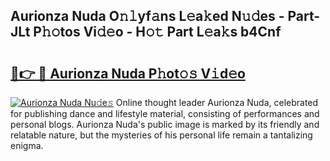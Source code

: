 ## Aurionza Nuda O𝚗𝚕yf𝚊ns L𝚎a𝚔ed N𝚞𝚍es - Part-JLt P𝚑𝚘tos Vi𝚍𝚎o - H𝚘𝚝 Part L𝚎a𝚔s b4Cnf

# <h2><a href="http://kf7rhjp.oniu.top/?m=Aurionza+Nuda">🔗👉 🔴 Aurionza Nuda P𝚑ot𝚘𝚜 V𝚒d𝚎o</a></h2>

[![Aurionza Nuda Nu𝚍e𝚜](https://i.imgur.com/0qMVB7G.gif)](http://kf7rhjp.oniu.top/?m=Aurionza+Nuda)
Online thought leader Aurionza Nuda, celebrated for publishing dance and lifestyle material, consisting of performances and personal blogs. Aurionza Nuda's public image is marked by its friendly and relatable nature, but the mysteries of his personal life remain a tantalizing enigma.  
